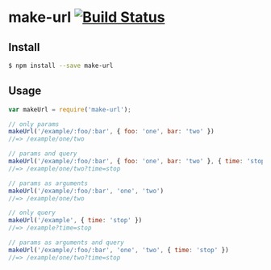 # make-url [![Build Status](https://travis-ci.org/ButuzGOL/make-url.svg?branch=master)](https://travis-ci.org/ButuzGOL/make-url)

## Install

```sh
$ npm install --save make-url
```

## Usage

```js
var makeUrl = require('make-url');

// only params
makeUrl('/example/:foo/:bar', { foo: 'one', bar: 'two' })
//=> /example/one/two

// params and query
makeUrl('/example/:foo/:bar', { foo: 'one', bar: 'two' }, { time: 'stop' })
//=> /example/one/two?time=stop

// params as arguments
makeUrl('/example/:foo/:bar', 'one', 'two')
//=> /example/one/two

// only query
makeUrl('/example', { time: 'stop' })
//=> /example?time=stop

// params as arguments and query
makeUrl('/example/:foo/:bar', 'one', 'two', { time: 'stop' })
//=> /example/one/two?time=stop
```
